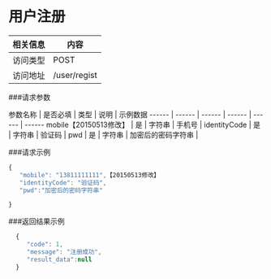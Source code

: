 # 用户注册
 相关信息 | 内容
 ------ | ------
 访问类型 | POST
 访问地址 | /user/regist

###请求参数

 参数名称 | 是否必填 | 类型 | 说明 | 示例数据
 ------ | ------ | ------ | ------ | ------ | ------
mobile【20150513修改】 | 是 | 字符串 | 手机号 | 
identityCode | 是 | 字符串 | 验证码 | 
pwd | 是 | 字符串 | 加密后的密码字符串 | 

###请求示例
```javascript
{
   "mobile": "13811111111",【20150513修改】
   "identityCode": "验证码",
   "pwd":"加密后的密码字符串"

}
```

###返回结果示例

```javascript
  {
     "code": 1,
     "message": "注册成功",
     "result_data":null
  }



```
